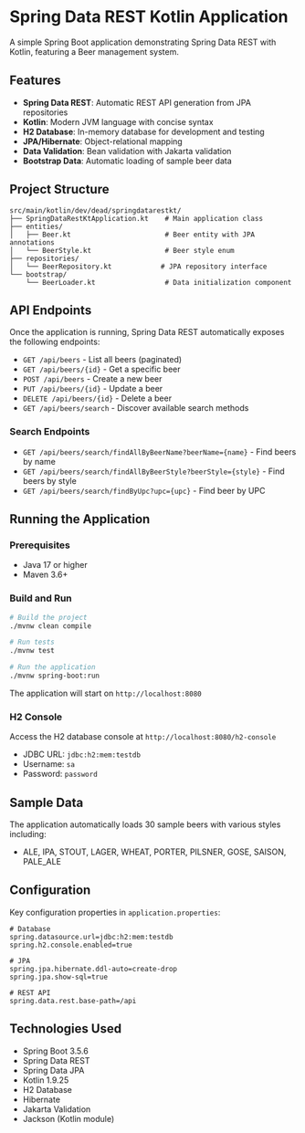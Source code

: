 # Spring Data REST Kotlin Application

A simple Spring Boot application demonstrating Spring Data REST with Kotlin, featuring a Beer management system.

## Features

- **Spring Data REST**: Automatic REST API generation from JPA repositories
- **Kotlin**: Modern JVM language with concise syntax
- **H2 Database**: In-memory database for development and testing
- **JPA/Hibernate**: Object-relational mapping
- **Data Validation**: Bean validation with Jakarta validation
- **Bootstrap Data**: Automatic loading of sample beer data

## Project Structure

```
src/main/kotlin/dev/dead/springdatarestkt/
├── SpringDataRestKtApplication.kt    # Main application class
├── entities/
│   ├── Beer.kt                       # Beer entity with JPA annotations
│   └── BeerStyle.kt                  # Beer style enum
├── repositories/
│   └── BeerRepository.kt            # JPA repository interface
└── bootstrap/
    └── BeerLoader.kt                 # Data initialization component
```

## API Endpoints

Once the application is running, Spring Data REST automatically exposes the following endpoints:

- `GET /api/beers` - List all beers (paginated)
- `GET /api/beers/{id}` - Get a specific beer
- `POST /api/beers` - Create a new beer
- `PUT /api/beers/{id}` - Update a beer
- `DELETE /api/beers/{id}` - Delete a beer
- `GET /api/beers/search` - Discover available search methods

### Search Endpoints

- `GET /api/beers/search/findAllByBeerName?beerName={name}` - Find beers by name
- `GET /api/beers/search/findAllByBeerStyle?beerStyle={style}` - Find beers by style
- `GET /api/beers/search/findByUpc?upc={upc}` - Find beer by UPC

## Running the Application

### Prerequisites

- Java 17 or higher
- Maven 3.6+

### Build and Run

```bash
# Build the project
./mvnw clean compile

# Run tests
./mvnw test

# Run the application
./mvnw spring-boot:run
```

The application will start on `http://localhost:8080`

### H2 Console

Access the H2 database console at `http://localhost:8080/h2-console`
- JDBC URL: `jdbc:h2:mem:testdb`
- Username: `sa`
- Password: `password`

## Sample Data

The application automatically loads 30 sample beers with various styles including:
- ALE, IPA, STOUT, LAGER, WHEAT, PORTER, PILSNER, GOSE, SAISON, PALE_ALE

## Configuration

Key configuration properties in `application.properties`:

```properties
# Database
spring.datasource.url=jdbc:h2:mem:testdb
spring.h2.console.enabled=true

# JPA
spring.jpa.hibernate.ddl-auto=create-drop
spring.jpa.show-sql=true

# REST API
spring.data.rest.base-path=/api
```

## Technologies Used

- Spring Boot 3.5.6
- Spring Data REST
- Spring Data JPA
- Kotlin 1.9.25
- H2 Database
- Hibernate
- Jakarta Validation
- Jackson (Kotlin module)
